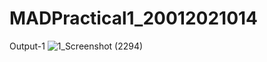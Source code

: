 # MADPractical1_20012021014
Output-1
![1_Screenshot (2294)](https://user-images.githubusercontent.com/110738846/186210745-fb84bf4f-b53f-4eae-ad33-f980d4c81be6.png)
